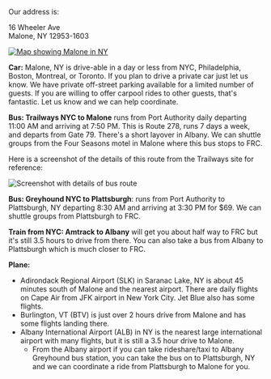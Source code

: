 Our address is:

16 Wheeler Ave
<br>
Malone, NY 12953-1603

<a href="https://goo.gl/maps/XgLmXRzcfcAmZUuL7">
<img alt="Map showing Malone in NY" src="/images/map1.png">
</a>

**Car:** Malone, NY is drive-able in a day  or less from NYC, Philadelphia, Boston, Montreal, or Toronto. If you plan to drive a private car just let us know. We have private off-street parking available for a limited number of guests. If you are willing to offer carpool rides to other guests, that's fantastic. Let us know and we can help coordinate.

**Bus: Trailways NYC to Malone** runs from Port Authority daily departing 11:00 AM and arriving at 7:50 PM. This is Route 278, runs 7 days a week, and departs from Gate 79. There's a short layover in Albany. We can shuttle groups from the Four Seasons motel in Malone where this bus stops to FRC.

Here is a screenshot of the details of this route from the Trailways site for reference:

<img class="screenshot" alt="Screenshot with details of bus route" src="/images/trailways-bus.png">

**Bus: Greyhound NYC to Plattsburgh**: runs from Port Authority to Plattsburgh, NY departing 8:30 AM and arriving at 3:30 PM for $69. We can shuttle groups from Plattsburgh to FRC.

**Train from NYC: Amtrack to Albany** will get you about half way to FRC but it's still 3.5 hours to drive from there. You can also take a bus from Albany to Plattsburgh which is much closer to FRC.

**Plane:**

* Adirondack Regional Airport (SLK) in Saranac Lake, NY is about 45 minutes south of Malone and the nearest airport. There are daily flights on Cape Air from JFK airport in New York City. Jet Blue also has some flights.
* Burlington, VT (BTV) is just over 2 hours drive from Malone and has some flights landing there.
* Albany International Airport (ALB) in NY is the nearest large international airport with many flights, but it is still a 3.5 hour drive to Malone.
  * From the Albany airport if you can take rideshare/taxi to Albany Greyhound bus station, you can take the bus on to Plattsburgh, NY and we can coordinate a ride from Plattsburgh to Malone for you.
